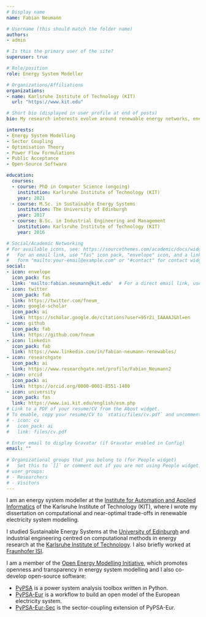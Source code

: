 ```yaml
---
# Display name
name: Fabian Neumann

# Username (this should match the folder name)
authors:
- admin

# Is this the primary user of the site?
superuser: true

# Role/position
role: Energy System Modeller

# Organizations/Affiliations
organizations:
- name: Karlsruhe Institute of Technology (KIT)
  url: "https://www.kit.edu"

# Short bio (displayed in user profile at end of posts)
bio: My research interests evolve around renewable energy networks, energy system modelling, sector coupling, large-scale optimisation and energy technologies.

interests:
- Energy System Modelling
- Sector Coupling
- Optimisation Theory
- Power Flow Formulations
- Public Acceptance
- Open-Source Software

education:
  courses:
  - course: PhD in Computer Science (ongoing)
    institution: Karlsruhe Institute of Technology (KIT)
    year: 2021
  - course: M.Sc. in Sustainable Energy Systems
    institution: The University of Edinburgh
    year: 2017
  - course: B.Sc. in Industrial Engineering and Management
    institution: Karlsruhe Institute of Technology (KIT)
    year: 2016

# Social/Academic Networking
# For available icons, see: https://sourcethemes.com/academic/docs/widgets/#icons
#   For an email link, use "fas" icon pack, "envelope" icon, and a link in the
#   form "mailto:your-email@example.com" or "#contact" for contact widget.
social:
- icon: envelope
  icon_pack: fas
  link: 'mailto:fabian.neumann@kit.edu'  # For a direct email link, use "mailto:test@example.org".
- icon: twitter
  icon_pack: fab
  link: https://twitter.com/fneum_
- icon: google-scholar
  icon_pack: ai
  link: https://scholar.google.de/citations?user=95r2i_IAAAAJ&hl=en
- icon: github
  icon_pack: fab
  link: https://github.com/fneum
- icon: linkedin
  icon_pack: fab
  link: https://www.linkedin.com/in/fabian-neumann-renewables/
- icon: researchgate
  icon_pack: ai
  link: https://www.researchgate.net/profile/Fabian_Neumann2
- icon: orcid
  icon_pack: ai
  link: https://orcid.org/0000-0001-8551-1480
- icon: university
  icon_pack: fas
  link: https://www.iai.kit.edu/english/esm.php
# Link to a PDF of your resume/CV from the About widget.
# To enable, copy your resume/CV to `static/files/cv.pdf` and uncomment the lines below.  
# - icon: cv
#   icon_pack: ai
#   link: files/cv.pdf

# Enter email to display Gravatar (if Gravatar enabled in Config)
email: ""
  
# Organizational groups that you belong to (for People widget)
#   Set this to `[]` or comment out if you are not using People widget.  
# user_groups:
# - Researchers
# - Visitors
---
```


I am an energy system modeller at the [Institute for Automation and Applied Informatics](https://www.iai.kit.edu/) of the Karlsruhe Institute of Technology (KIT), where I wrote my dissertation on
computational and near-optimal trade-offs in renewable electricity system modelling.

I studied Sustainable Energy Systems at the [University of Edinburgh](https://www.eng.ed.ac.uk/studying/postgraduate/msc-taught/msc-sustainable-energy-systems) and industrial engineering centred on computational methods in energy research at the [Karlsruhe Institute of Technology](https://www.wiwi.kit.edu/english/studiengangWiingBSc.php). I also briefly worked at [Fraunhofer ISI](https://www.isi.fraunhofer.de/).

I am a member of the [Open Energy Modelling Initiative](http://openmod-initiative.org/), which promotes openness and transparency in energy system modelling and I also co-develop open-source software:

- [PyPSA](https://github.com/PyPSA/PyPSA) is a power system analysis toolbox written in Python.
- [PyPSA-Eur](https://github.com/PyPSA/PyPSA-Eur) is a workflow to build an open model of the European electricity system.
- [PyPSA-Eur-Sec](https://github.com/PyPSA/PyPSA-Eur-Sec) is the sector-coupling extension of PyPSA-Eur.